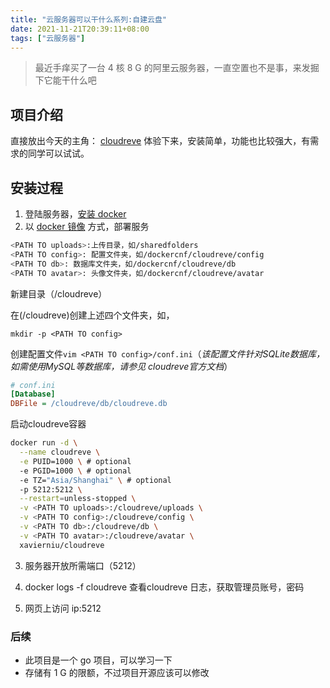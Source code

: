 ```yaml
---
title: "云服务器可以干什么系列:自建云盘"
date: 2021-11-21T20:39:11+08:00
tags: ["云服务器"]
---
```


>最近手痒买了一台 4 核 8 G 的阿里云服务器，一直空置也不是事，来发掘下它能干什么吧

## 项目介绍

直接放出今天的主角： [cloudreve](https://github.com/cloudreve/Cloudreve) 体验下来，安装简单，功能也比较强大，有需求的同学可以试试。

## 安装过程

1. 登陆服务器，[安装 docker](https://docs.docker.com/engine/install/centos/)
2. 以 [docker 镜像](https://hub.docker.com/r/xavierniu/cloudreve) 方式，部署服务

```bash
<PATH TO uploads>:上传目录，如/sharedfolders
<PATH TO config>: 配置文件夹，如/dockercnf/cloudreve/config
<PATH TO db>: 数据库文件夹，如/dockercnf/cloudreve/db
<PATH TO avatar>: 头像文件夹，如/dockercnf/cloudreve/avatar
```

新建目录（/cloudreve）

在(/cloudreve)创建上述四个文件夹，如，

```
mkdir -p <PATH TO config>
```

创建配置文件`vim <PATH TO config>/conf.ini`（*该配置文件针对SQLite数据库，如需使用MySQL等数据库，请参见 cloudreve官方文档*）

```ini
# conf.ini
[Database]
DBFile = /cloudreve/db/cloudreve.db
```

启动cloudreve容器

```bash
docker run -d \
  --name cloudreve \
  -e PUID=1000 \ # optional
  -e PGID=1000 \ # optional
  -e TZ="Asia/Shanghai" \ # optional
  -p 5212:5212 \
  --restart=unless-stopped \
  -v <PATH TO uploads>:/cloudreve/uploads \
  -v <PATH TO config>:/cloudreve/config \
  -v <PATH TO db>:/cloudreve/db \
  -v <PATH TO avatar>:/cloudreve/avatar \
  xavierniu/cloudreve
```

3. 服务器开放所需端口（5212）

4. docker logs -f cloudreve 查看cloudreve 日志，获取管理员账号，密码
5. 网页上访问 ip:5212

### 后续

- 此项目是一个 go 项目，可以学习一下
- 存储有 1 G 的限额，不过项目开源应该可以修改